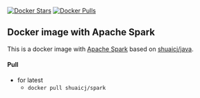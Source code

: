 [![Docker Stars](https://img.shields.io/docker/stars/shuaicj/spark.svg?style=flat-square)](https://hub.docker.com/r/shuaicj/spark) [![Docker Pulls](https://img.shields.io/docker/pulls/shuaicj/spark.svg?style=flat-square)](https://hub.docker.com/r/shuaicj/spark)


## Docker image with Apache Spark

This is a docker image with [Apache Spark](https://spark.apache.org) based on [shuaicj/java](https://github.com/shuaicj/docker-java).

#### Pull
- for latest
    - `docker pull shuaicj/spark`
